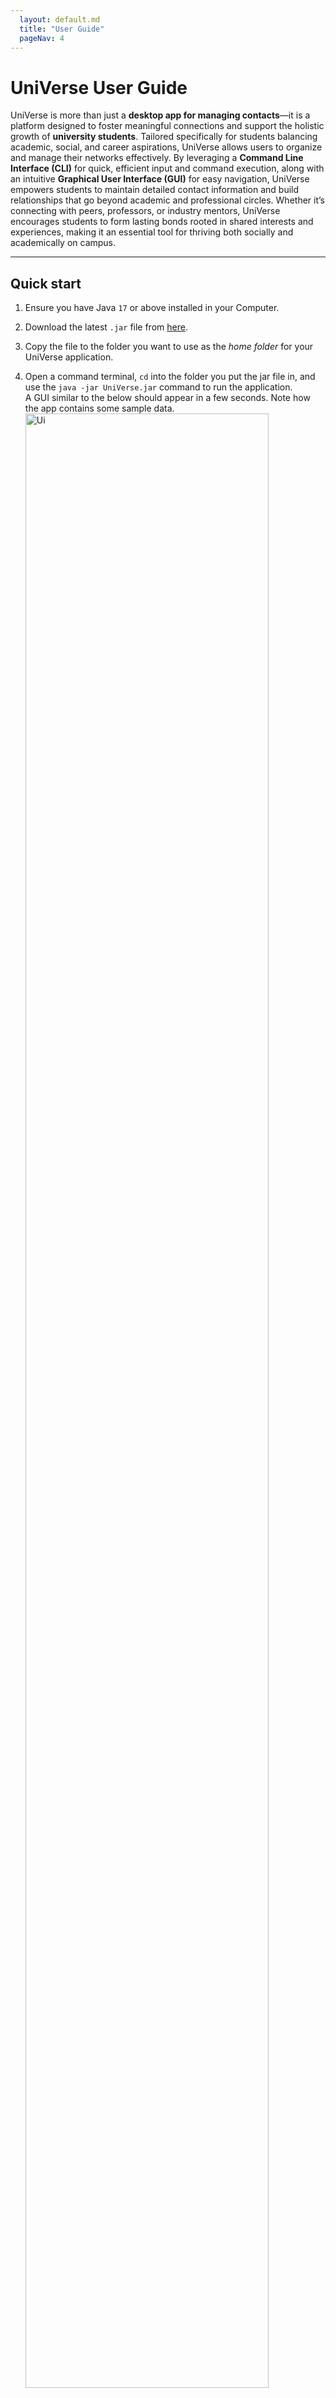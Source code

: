 ```yaml
---
  layout: default.md
  title: "User Guide"
  pageNav: 4
---
```


# UniVerse User Guide


UniVerse is more than just a **desktop app for managing contacts**—it is a platform designed to foster meaningful connections and support the holistic growth of **university students**. Tailored specifically for students balancing academic, social, and career aspirations, UniVerse allows users to organize and manage their networks effectively. By leveraging a **Command Line Interface (CLI)** for quick, efficient input and command execution, along with an intuitive **Graphical User Interface (GUI)** for easy navigation, UniVerse empowers students to maintain detailed contact information and build relationships that go beyond academic and professional circles. Whether it’s connecting with peers, professors, or industry mentors, UniVerse encourages students to form lasting bonds rooted in shared interests and experiences, making it an essential tool for thriving both socially and academically on campus.

<!-- * Table of Contents -->

<page-nav-print />

---

<div style="page-break-after: always;"></div>

## Quick start

1. Ensure you have Java `17` or above installed in your Computer.

2. Download the latest `.jar` file from [here](https://github.com/AY2425S1-CS2103T-T17-1/tp/releases).

3. Copy the file to the folder you want to use as the _home folder_ for your UniVerse application.

4. Open a command terminal, `cd` into the folder you put the jar file in, and use the `java -jar UniVerse.jar` command
   to run the application.<br>
   A GUI similar to the below should appear in a few seconds. Note how the app contains some sample data.<br>
   <img src="images/Ui.png" alt="Ui" style="width: 90%;">

5. Type the command in the command box and press Enter to execute it. e.g. typing **`help`** and pressing Enter will
   open the help window.<br>
   Some example commands you can try:

    - `list`: Lists all contacts.
    - `add n/John Doe p/98765432 e/johnd@example.com a/311, Clementi Ave 2, #02-25 u/NUS m/Computer Science b/13-12-2003`:
      Adds a contact named **John Doe** to the address book.

      <box type="info" seamless>
      
      **Note**: The `add` command supports **optional fields** such as:
        - `w/WORK_EXPERIENCE`: Specifies past work or internships (e.g., `w/Intern,Google,2023`).
        - `i/INTEREST`: Adds interests to a contact (e.g., `i/Photography`).
        - `t/TAG`: Tags to label the contact (e.g., `t/friends`).
      
      </box>

      These fields can be added to make contact information more detailed. Here’s an example with optional fields included:
      ```markdown
       add n/Alice Tan p/91234567 e/alice@example.com a/Blk 123 Clementi Ave 3, #05-10 u/NTU m/Engineering b/15-04-2000 w/Intern,Google,2023 i/Photography t/friend
      ```

    - `addi in/1 i/Reading`:
      Adds an interest called **Reading** to the contact at index 1.
    - `findu u/NUS`: Finds all contacts studying at **NUS**.
    - `findi i/Swimming`: Finds all contacts whose interests include **Swimming**.
    - `exit`: Exits the app.

6. Refer to the [Features](#features) below for details of each command.

---

<div style="page-break-after: always;"></div>

## Features

<box type="info" seamless>

**Notes about the command format:**<br>

- Words in `UPPER_CASE` are the parameters to be supplied by the user.<br>
  e.g. in `add n/NAME`, `NAME` is a parameter which can be used as `add n/John Doe`.

- Note that name cannot include prefixes that are already part of our commands.

- Items in square brackets are optional.<br>
  e.g `n/NAME [t/TAG]` can be used as `n/John Doe t/friend` or as `n/John Doe`.

- Items with `…`​ after them can be used multiple times including zero times.<br>
  e.g. `[t/TAG]…​` can be used as ` ` (i.e. 0 times), `t/friend`, `t/friend t/family` etc.

- Work experience parameter `[w/WORK_EXPERIENCE]` can only be used one time. <br>

- Parameters can be in any order.<br>
  e.g. if the command specifies `n/NAME p/PHONE_NUMBER`, `p/PHONE_NUMBER n/NAME` is also acceptable.

- Extraneous parameters for commands that do not take in parameters (such as `help`, `list`, `exit` and `clear`) will be ignored.<br>
  e.g. if the command specifies `help 123`, it will be interpreted as `help`.

- If you are using a PDF version of this document, be careful when copying and pasting commands that span multiple lines as space characters surrounding line-breaks may be omitted when copied over to the application.
  </box>

### Viewing help : `help`

Shows a message explaning how to access the help page.

![help message](images/helpMessage.png)

Format: `help`

<br>

### Adding a person: `add`

Adds a person to the address book.

Format:

```plaintext
add n/NAME p/PHONE_NUMBER e/EMAIL a/ADDRESS u/UNIVERSITY m/MAJOR b/BIRTHDATE [w/WORK_EXPERIENCE] [i/INTEREST]... [t/TAG]...
```

<box type="tip" seamless>

**Tip:** A person can have any number of interests and tags (including 0)
</box>

Parameters:

- `n/NAME`: Full name of the contact.
- `p/PHONE_NUMBER`: Numeric input of any length.
- `e/EMAIL`: Email address in `local-part@domain` format.
- `a/ADDRESS`: Contact's address.
- `u/UNIVERSITY`: University name. It is case-sensitive.
- `m/MAJOR`: Major or field of study.
- `b/BIRTHDATE`: Date of birth in `dd-mm-yyyy` format.
- `[w/WORK_EXPERIENCE]`: Work experience in the format `ROLE,COMPANY,YEAR`, where role, company and year are capitalised.
- `[i/INTEREST]...`: Interests of the contact.
- `[t/TAG]...`: Tags for categorization.

<box type="note" seamless>

**Note:** Contacts can have same names but different phone numbers
</box>

Examples:

```plaintext
add n/John Doe p/98765432 e/johnd@example.com a/311, Clementi Ave 2, #02-25 w/Intern,Google,2024 u/NUS m/Computer Science t/friends t/owesMoney i/swimming i/reading b/13-12-2003
```

```plaintext
add n/Betsy Crowe p/98765431 e/betsycrowe@example.com a/Bishan Street 22, #02-12 w/Intern,Meta,2024 u/NTU m/Computer Science t/classmate b/01-01-2001
```

<br>

### Adding fields to an existing contact

#### Adding Interests: `addi`

Adds interest(s) to an existing contact.

Format:

```plaintext
addi in/INDEX i/INTEREST...
```

- `in/INDEX`: Index of contact user wishes to add interests to. It needs to be a number from 1 to the total number of existing contacts in the contact list.
- `i/INTEREST...`: Interests to add. Can add multiple interests. Note that length of interest can be 20 characters at most.
- **Note:** 
  - Only interests newly added (i.e.were originally not part of the contact's interest list) will be shown on the display message.
  - The first letter of each new interest added will automatically be capitalized in both the display message and in the `interests` field under the specified contact.

Example:

```plaintext
addi in/1 i/Swimming i/Cycling
```

<br>

#### Adding Work Experience: `addw`

Adds work experience to an existing contact.

Format:

```plaintext
addw in/INDEX w/ROLE,COMPANY,YEAR
```

- `in/INDEX`: Contact's position in the list.
- `w/ROLE,COMPANY,YEAR`: Work experience details.

Example:

```plaintext
addw in/1 w/Engineer,Google,2023
```

- `in/INDEX`: Index of contact user wishes to add work experience to. It needs to be a number from 1 to the total number of existing contacts in the contact list.
- `w/ROLE,COMPANY,YEAR`: Work experience details user wishes to add.
  - `ROLE`: Must be a single word without spaces, start with a capital letter, consist only of alphabetic characters.
  - `COMPANY`: Must be a single word without spaces, start with a capital letter, consist of alphabetic characters. `&` and `-` are the only special characters allowed.
  - `YEAR`: A four-digit year.
- **Note:** If the specified contact already has existing work experience, it will just be replaced by the user input.

Example:

```plaintext
addw in/1 w/Intern,Johnson&Johnson,2024
```

- Adds the work experience `Intern,Johnson&Johnson,2024` to the 1st person in the contact list.

```plaintext
addw in/2 w/Analyst,Procter-Gamble,2024
```

- Adds the work experience `Analyst,Procter-Gamble,2024` to the 2nd person in the contact list.
  
<br>
<div style="page-break-after: always;"></div>

### Listing all persons : `list`

Shows a list of all persons in UniVerse.

Format:

```plaintext
list
```

<br>

### Editing a person : `edit`

Edits an existing person in UniVerse.

Format:

```plaintext
edit INDEX [n/NAME] [p/PHONE] [e/EMAIL] [a/ADDRESS] [t/TAG] [b/BIRTHDATE] [i/INTEREST] [w/WORK_EXPERIENCE] 
[m/MAJOR] [u/UNIVERSITY]…​
```

- **Index:**
  - Edits the person at the specified `INDEX`. The index refers to the index number shown in the displayed person list. The index **must be a positive integer** 1, 2, 3, …​
  - The index should not be longer than 1000. 
- **Updating Values:**
  - At least one of the optional fields must be provided.
  - Existing values will be updated to the input values.
- **Removing Optional Fields:**
  - `Interests`: If the edit command is executed with an empty `i/` field, it will remove the `interests` from the specified contact.
  - `Work Experience`: If the edit command is executed with an empty `w/` field, it will remove the `work experience` from the specified contact.
  - `Tag`: If the edit command is executed with an empty `t/` field, it will remove the `tag` from the specified contact.
**Note:** When editing tags, the existing tags of the person will be removed i.e adding of tags is not cumulative.

Examples:

```plaintext
edit 1 p/91234567 e/johndoe@example.com
```
- Edits the phone number and email address of the 1st person to be `91234567` and `johndoe@example.com` respectively.

```plaintext
edit 2 n/Betsy Crower t/
```
- Edits the name of the 2nd person to be `Betsy Crower` and clears all existing tags.

```plaintext
edit 3 i/
```
- Removes all interests from the third contact.

```plaintext
edit 4 w/
```
- Removes the work experience for the fourth contact.

<br>

### Finding contacts 
#### Locating persons by name: `find`

Finds persons whose names contain any of the given keywords.

Format:

```plaintext
find KEYWORD [MORE_KEYWORDS]
```

<box type="tip" seamless>

**Tip:** Type `list` to view the full list of contacts again.
</box>

- The search is case-insensitive. e.g `hans` will match `Hans`
- The order of the keywords does not matter. e.g. `Hans Bo` will match `Bo Hans`
- Only the name is searched.
- Only full words will be matched e.g. `Han` will not match `Hans`
- Persons matching at least one keyword will be returned (i.e. `OR` search).
  e.g. `Hans Bo` will return `Hans Gruber`, `Bo Yang`

Examples:

```plaintext
find John
```
- returns `john` and `John Doe`

```plaintext
find bob lee
```
- returns `Bob Chen`, `Catherine Lee`<br>

  <img src="images/findBobLeeResult.png" alt="result for 'find bob lee'" style="width: 80%;">

<br>

#### Finding Contacts by Interest: `findi`

Finds contacts with specific interests.

Format:

```plaintext
findi i/INTEREST
```

- `i/INTEREST`: Interest to search for. **Partial matches** are allowed, meaning any contact with an interest that partially matches the provided keyword will be listed.

Example: Finds contacts with the interest "swimming."
- **Exact Match**: 
```plaintext
findi i/swimming
```
- **Partial Match**: 
```plaintext
findi i/swim
```
<br>

<img src="images/findPplSwimming.png" alt="result for 'find i/swimming'" style="width: 80%;">

<br><br>

<box type="warning" seamless>

**Caution**:

Invalid Input: **Searching by multiple interests** is not supported and will trigger an error message:
```plaintext
Invalid command format! 
findi: Finds all persons whose interests contain the specified keyword (case-insensitive) and displays them as a list with index numbers.
Parameters: i/KEYWORD
```
Invalid formats:
```plaintext
findi i/reading i/swimming
```
```plaintext
findi i/reading,i/swimming
```
```plaintext
findi i/reading, i/swimming
```
```plaintext
findi i/reading swimming
```
```plaintext
findi i/reading,swimming
```
```plaintext
findi i/reading, swimming
```
</box>

<br>

#### Finding Contacts by Work Experience: `findw`

Finds contacts with specific work experiences based on **company** and optionally **role** and **year**.

Format:

```plaintext
findw w/ROLE,COMPANY,YEAR
```

- **`COMPANY`**: Required. The name of the company to search for.
- **`ROLE`**: Optional. The role or position held at the company (e.g., `Engineer`).
- **`YEAR`**: Optional. The year of employment at the company.

<box type="info" seamless>

**Note**: The fields `ROLE` and `YEAR` can be omitted, but `COMPANY` must always be specified.
</box>

Examples:

- Find all contacts who worked at Google:
  ```plaintext
  findw w/Google
  ```
- Find contacts who interned at Google:
  ```plaintext
  findw w/Intern,Google
  ```
- Find contacts who interned at Google in 2024:
  ```plaintext
  findw w/Intern,Google,2024
  ```

<br>

#### Finding Contacts by University: `findu`

Finds contacts with a specific university from the currently displayed list.

<box type="tip" seamless>

**Tip:** University name is case-sensitive.

</box>

Format:
```plaintext
findu u/UNIVERSITY
```

<box type="tip" seamless>

**Tip:** University name is case-sensitive.
</box>

- `u/UNIVERSITY`: The university to search for (case-sensitive). **Partial matches** are supported, allowing any contact with a university name that partially matches the keyword to be listed.

Example: Find contacts associated with SUTD.
- **Exact Match**:
```plaintext
findu u/SUTD
```
- **Partial Match**:
```plaintext
findu u/SUT
```

<box type="info" seamless>

**Note**:
The `findu` command operates based on the **current list of contacts displayed**. To ensure you search from the full contact list, type `list` before using `findu`. This refreshes the view to show all contacts, allowing `findu` to accurately filter contacts from the complete data set.

</box>

**Example Workflow**:
1. Type `list` to display all contacts.
2. Use `findu u/NUS` to filter and show only contacts from NUS.

<br>

#### Finding Contacts by Major: `findm`

Finds contacts with a specific major from the currently displayed list.

Format:

```plaintext
findm m/MAJOR
```

- `m/MAJOR`: Major or field of study. **Partial matches** are supported, so any contact with a major that partially matches the provided keyword will be included.

Example: Finds contacts with the major "Computer Science"
- **Exact Match**:
```plaintext
findm m/Computer Science
```
- **Partial Match**:
```plaintext
findm m/Comp
```
<img src="images/findPplCS.png" alt="result for 'findm m/Computer Science'" style="width: 80%;">


<br><br>

### Deleting a person : `delete`

Deletes the specified person from the address book.

```plaintext
delete INDEX
```

- Deletes the person at the specified `INDEX`.
- The index refers to the index number shown in the displayed person list.
- The index **must be a positive integer** 1, 2, 3, …​

Examples:

- `list` followed by `delete 2` deletes the 2nd person in the address book.
- `find Betsy` followed by `delete 1` deletes the 1st person in the results of the `find` command.

<br>

### Clearing all entries : `clear`

Clears all entries from the address book.

```plaintext
clear
```
<br>

### Exiting the program : `exit`

Exits the program.

```plaintext
exit
```

<br>

## Data Management

### Saving the data

UniVerse data are saved in the hard disk automatically after any command that changes the data. There is no need to save manually.

### Editing the data file

UniVerse data are saved automatically as a JSON file `[JAR file location]/data/UniVerse.json`. Advanced users are welcome to update data directly by editing that data file.

<box type="warning" seamless>

**Caution:**
If your changes to the data file makes its format invalid, UniVerse will discard all data and start with an empty data file at the next run. Hence, it is recommended to take a backup of the file before editing it.<br>
Furthermore, certain edits can cause the UniVerse to behave in unexpected ways (e.g., if a value entered is outside the acceptable range). Therefore, edit the data file only if you are confident that you can update it correctly.
</box>

### Archiving data files `[coming in v2.0]`

_Details coming soon ..._

---

<div style="page-break-after: always;"></div>

## FAQ

**Q**: How do I transfer my data to another Computer?<br>
**A**: Install the app in the other computer and overwrite the empty data file it creates with the file that contains the data of your previous UniVerse home folder.

---

## Known issues


1. **When using multiple screens**, if you move the application to a secondary screen, and later switch to using only the primary screen, the GUI will open off-screen. The remedy is to delete the `preferences.json` file created by the application before running the application again.
2. **If you minimize the Help Window** and then run the `help` command (or use the `Help` menu, or the keyboard shortcut `F1`) again, the original Help Window will remain minimized, and no new Help Window will appear. The remedy is to manually restore the minimized Help Window.
3. **Major and University Field Validation**:
    - The application currently allows numbers-only input for the **major** and **university** fields (e.g., `m/12345` or `u/9876`), which is unintended.
    - **Limitation**: The app does not restrict users from entering numerical values or potential module codes as majors and universities.
    - **Planned Solution**: We plan to introduce stricter input validation to prevent numbers-only entries for these fields in future versions.
4. **After deleting fields in json data file**, upon running the Universe app, the address book returned is empty but without an error message.
5. **When adding a new contact**, the `birthday` field is compulsory and it is allowed to be a date in the future.
6. **When adding `interests` to contacts**, running the `addi` command with multiple `in/` prefixes (e.g., `addi in/1 in/2 i/interest`), only the contact specified by the last index will receive the newly added interest. Therefore, users should specify only one `in/` prefix to avoid ambiguity.
7. **When adding `work experience` to contacts**, the `role` and `company` fields for the `addw` command cannot contain numbers or special characters (other than `&` and `-` for `company` only). Additionally, `year` is allowed to be in the future.
---

## Glossary

- **CLI (Command Line Interface)**: A user interface that allows interaction with the application through text-based commands, enabling quick and efficient data entry and command execution.

- **GUI (Graphical User Interface)**: The visual component of the application that users interact with. It includes buttons, panels, and other visual elements to make navigation easier.

- **Keyword**: A word or phrase used to search for or filter contacts within the app (e.g., an interest or university name in search commands).

- **Index**: The numerical identifier assigned to each contact in the list, used in commands such as `delete 1` or `edit 2` to specify which contact is being referenced.

- **Tag**: A label attached to a contact for categorization and easy filtering. Tags help organize contacts based on shared attributes or groups.

- **University**: The name of the institution where a contact is studying or has studied. This field helps users find and connect with peers from specific universities.

- **Major**: The field of study that a contact is pursuing or has completed. It helps users find contacts within the same academic field.

- **Work Experience**: Information detailing a contact’s professional experience, formatted as `role,company,year` (e.g., `Intern,Google,2023`).

- **Interest**: A hobby or activity that a contact is interested in, used to connect with others who share similar interests.

- **Find Command**: A command used to filter and display contacts based on specific criteria (e.g., `findu`, `findm`, `findi`, `findw`).

- **Alphanumeric**: Refers to characters that are either letters (A-Z, a-z) or numbers (0-9). It may include symbols such as underscores (_) and hyphens (-) in certain contexts, but generally excludes special characters unless specified.

- **Case-Insensitive**: A search term or keyword that matches regardless of whether it is in uppercase or lowercase (e.g., `findu u/nus` matches both "NUS" and "nus").

- **Partial Match**: A feature in some commands where the search does not require an exact match of the keyword, but can find results that contain the keyword as part of a longer string (e.g., `findm m/Comp` could match "Computer Science" and "Computer Engineering").

---

## Command Summary
| Action                                      | Format, Examples                                                                                                                                                                                                                                                                                       |
|---------------------------------------------|--------------------------------------------------------------------------------------------------------------------------------------------------------------------------------------------------------------------------------------------------------------------------------------------------------|
| **Add new contact**                         | `add n/NAME p/PHONE_NUMBER e/EMAIL a/ADDRESS u/UNIVERSITY m/MAJOR b/BIRTHDATE [w/WORK_EXPERIENCE] [i/INTEREST]... [t/TAG]...`<br> e.g., `add n/Alice Tan p/91234567 e/alice@example.com a/Blk 123 Clementi Ave 3, #05-10 u/NTU m/Engineering b/15-04-2000 w/Intern,Google,2023 i/Photography t/friend` |
| **Add Interests to existing contact**       | `addi in/INDEX i/INTEREST...` <br> e.g., `addi in/1 i/Swimming`                                                                                                                                                                                                                                        |
| **Add Work Experience to existing contact** | `addw in/INDEX w/ROLE,COMPANY,YEAR` <br> e.g., `addw in/1 w/Intern,Google,2023`                                                                                                                                                                                                                        |
| **Delete a contact**                        | `delete INDEX` <br> e.g., `delete 3`                                                                                                                                                                                                                                                                   |
| **Edit an existing contact**                | `edit INDEX [n/NAME] [p/PHONE_NUMBER] [e/EMAIL] [a/ADDRESS] [u/UNIVERSITY] [m/MAJOR] [b/BIRTHDATE] [w/WORK_EXPERIENCE] [i/INTEREST]... [t/TAG]...` <br> e.g., `edit 2 n/James Lee e/jameslee@example.com`                                                                                              |
| **Delete all contacts**                     | `clear`                                                                                                                                                                                                                                                                                                |
| **Find by Name**                            | `find KEYWORD [MORE_KEYWORDS]`<br> e.g., `find James Jake`                                                                                                                                                                                                                                             |
| **Find by Interest**                        | `findi i/INTEREST` <br> e.g., `findi i/Swimming`                                                                                                                                                                                                                                                       |
| **Find by Work Experience**                 | `findw w/[ROLE],COMPANY,[YEAR]` <br> e.g., `findw w/Engineer,Google`, `findw w/Google`, `findw w/Google,2024`                                                                                                                                                                                          |
| **Find by University**                      | `findu u/UNIVERSITY` <br> e.g., `findu u/NUS`                                                                                                                                                                                                                                                          |
| **Find by Major**                           | `findm m/MAJOR` <br> e.g., `findm m/Computer Science`                                                                                                                                                                                                                                                  |
| **List all contacts**                       | `list`                                                                                                                                                                                                                                                                                                 |
| **Help**                                    | `help`                                                                                                                                                                                                                                                                                                 |
| **Exit the application**                    | `exit`                                                                                                                                                                                                                                                                                                 |

